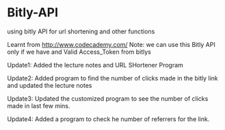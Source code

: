 Bitly-API
=========

using bitly API for url shortening and other functions

Learnt from http://www.codecademy.com/
Note: we can use this Bitly API only if we have and Valid Access_Token from bitlys

Update1: Added the lecture notes and URL SHortener Program

Update2: Added program to find the number of clicks made in the bitly link and updated the lecture notes

Update3: Updated the customized program to see the number of clicks made in last few mins.

Update4: Added a program to check he number of referrers for the link.


